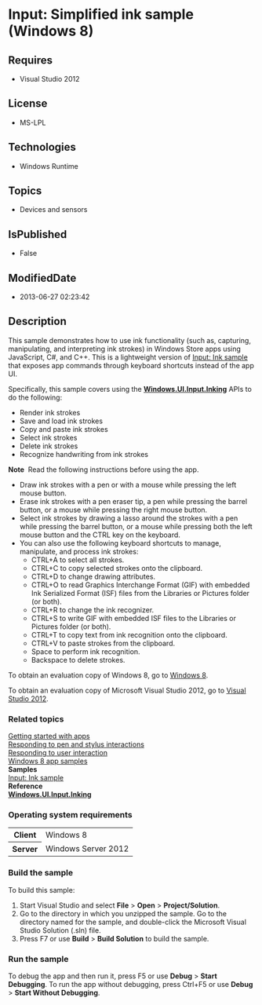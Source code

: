 # Input: Simplified ink sample (Windows 8)
## Requires
* Visual Studio 2012
## License
* MS-LPL
## Technologies
* Windows Runtime
## Topics
* Devices and sensors
## IsPublished
* False
## ModifiedDate
* 2013-06-27 02:23:42
## Description

<div id="mainSection">
<p></p>
<p>This sample demonstrates how to use ink functionality (such as, capturing, manipulating, and interpreting ink strokes) in Windows Store apps using JavaScript, C#, and C&#43;&#43;. This is a lightweight version of
<a href="http://go.microsoft.com/fwlink/p/?linkid=231622">Input: Ink sample</a> that exposes app commands through keyboard shortcuts instead of the app UI.</p>
<p>Specifically, this sample covers using the <a href="http://msdn.microsoft.com/library/windows/apps/br208524">
<b>Windows.UI.Input.Inking</b></a> APIs to do the following:</p>
<ul>
<li>Render ink strokes </li><li>Save and load ink strokes </li><li>Copy and paste ink strokes </li><li>Select ink strokes </li><li>Delete ink strokes </li><li>Recognize handwriting from ink strokes </li></ul>
<p></p>
<p></p>
<p class="note"><b>Note</b>&nbsp;&nbsp;Read the following instructions before using the app.</p>
<ul>
<li>Draw ink strokes with a pen or with a mouse while pressing the left mouse button.
</li><li>Erase ink strokes with a pen eraser tip, a pen while pressing the barrel button, or a mouse while pressing the right mouse button.
</li><li>Select ink strokes by drawing a lasso around the strokes with a pen while pressing the barrel button, or a mouse while pressing both the left mouse button and the CTRL key on the keyboard.
</li><li>You can also use the following keyboard shortcuts to manage, manipulate, and process ink strokes:
<ul>
<li>CTRL&#43;A to select all strokes. </li><li>CTRL&#43;C to copy selected strokes onto the clipboard. </li><li>CTRL&#43;D to change drawing attributes. </li><li>CTRL&#43;O to read Graphics Interchange Format (GIF) with embedded Ink Serialized Format (ISF) files from the Libraries or Pictures folder (or both).
</li><li>CTRL&#43;R to change the ink recognizer. </li><li>CTRL&#43;S to write GIF with embedded ISF files to the Libraries or Pictures folder (or both).
</li><li>CTRL&#43;T to copy text from ink recognition onto the clipboard. </li><li>CTRL&#43;V to paste strokes from the clipboard. </li><li>Space to perform ink recognition. </li><li>Backspace to delete strokes. </li></ul>
</li></ul>
<p></p>
<p>To obtain an evaluation copy of Windows&nbsp;8, go to <a href="http://go.microsoft.com/fwlink/p/?linkid=241655">
Windows&nbsp;8</a>.</p>
<p>To obtain an evaluation copy of Microsoft Visual Studio&nbsp;2012, go to <a href="http://go.microsoft.com/fwlink/p/?linkid=241656">
Visual Studio&nbsp;2012</a>.</p>
<h3><a id="related_topics"></a>Related topics</h3>
<dl><dt><a href="http://msdn.microsoft.com/library/windows/apps/">Getting started with apps</a>
</dt><dt><a href="http://msdn.microsoft.com/library/windows/apps/hh700425">Responding to pen and stylus interactions</a>
</dt><dt><a href="http://msdn.microsoft.com/library/windows/apps/hh700412">Responding to user interaction</a>
</dt><dt><a href="http://go.microsoft.com/fwlink/p/?LinkID=227694">Windows 8 app samples</a>
</dt><dt><b>Samples</b> </dt><dt><a href="http://go.microsoft.com/fwlink/p/?linkid=231622">Input: Ink sample</a>
</dt><dt><b>Reference</b> </dt><dt><a href="http://msdn.microsoft.com/library/windows/apps/br208524"><b>Windows.UI.Input.Inking</b></a>
</dt></dl>
<h3>Operating system requirements</h3>
<table>
<tbody>
<tr>
<th>Client</th>
<td><dt>Windows&nbsp;8 </dt></td>
</tr>
<tr>
<th>Server</th>
<td><dt>Windows Server&nbsp;2012 </dt></td>
</tr>
</tbody>
</table>
<h3>Build the sample</h3>
<p>To build this sample:</p>
<ol>
<li>Start Visual Studio and select <b>File</b> &gt; <b>Open</b> &gt; <b>Project/Solution</b>.
</li><li>Go to the directory in which you unzipped the sample. Go to the directory named for the sample, and double-click the Microsoft Visual Studio Solution (.sln) file.
</li><li>Press F7 or use <b>Build</b> &gt; <b>Build Solution</b> to build the sample. </li></ol>
<p></p>
<h3>Run the sample</h3>
<p>To debug the app and then run it, press F5 or use <b>Debug</b> &gt; <b>Start Debugging</b>. To run the app without debugging, press Ctrl&#43;F5 or use
<b>Debug</b> &gt; <b>Start Without Debugging</b>.</p>
</div>
